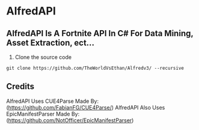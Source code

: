 # AlfredAPI
AlfredAPI Is A Fortnite API In C# For Data Mining, Asset Extraction, ect...
-----------------

1. Clone the source code
```
git clone https://github.com/TheWorldVsEthan/Alfredv3/ --recursive
```


## Credits 
AlfredAPI Uses CUE4Parse Made By: (https://github.com/FabianFG/CUE4Parse/) 
AlfredAPI Also Uses EpicManifestParser Made By: (https://github.com/NotOfficer/EpicManifestParser)
